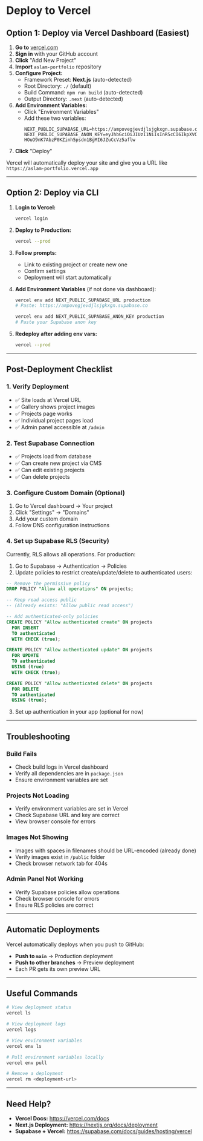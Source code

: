 # Deploy to Vercel

## Option 1: Deploy via Vercel Dashboard (Easiest)

1. **Go to** [vercel.com](https://vercel.com)
2. **Sign in** with your GitHub account
3. **Click** "Add New Project"
4. **Import** `aslam-portfolio` repository
5. **Configure Project:**
   - Framework Preset: **Next.js** (auto-detected)
   - Root Directory: `./` (default)
   - Build Command: `npm run build` (auto-detected)
   - Output Directory: `.next` (auto-detected)
6. **Add Environment Variables:**
   - Click "Environment Variables"
   - Add these two variables:
     ```
     NEXT_PUBLIC_SUPABASE_URL=https://ampovegjevdjlsjgkxgn.supabase.co
     NEXT_PUBLIC_SUPABASE_ANON_KEY=eyJhbGciOiJIUzI1NiIsInR5cCI6IkpXVCJ9.eyJpc3MiOiJzdXBhYmFzZSIsInJlZiI6ImFtcG92ZWdqZXZkamxzamdreGduIiwicm9sZSI6ImFub24iLCJpYXQiOjE3NTkyMjY1ODYsImV4cCI6MjA3NDgwMjU4Nn0.h-HOuO9nK7AbzP0KZinh5psdn1BgMI6JZuCcVz5aflw
     ```
7. **Click** "Deploy"

Vercel will automatically deploy your site and give you a URL like `https://aslam-portfolio.vercel.app`

---

## Option 2: Deploy via CLI

1. **Login to Vercel:**
   ```bash
   vercel login
   ```

2. **Deploy to Production:**
   ```bash
   vercel --prod
   ```

3. **Follow prompts:**
   - Link to existing project or create new one
   - Confirm settings
   - Deployment will start automatically

4. **Add Environment Variables** (if not done via dashboard):
   ```bash
   vercel env add NEXT_PUBLIC_SUPABASE_URL production
   # Paste: https://ampovegjevdjlsjgkxgn.supabase.co

   vercel env add NEXT_PUBLIC_SUPABASE_ANON_KEY production
   # Paste your Supabase anon key
   ```

5. **Redeploy after adding env vars:**
   ```bash
   vercel --prod
   ```

---

## Post-Deployment Checklist

### 1. Verify Deployment
- ✅ Site loads at Vercel URL
- ✅ Gallery shows project images
- ✅ Projects page works
- ✅ Individual project pages load
- ✅ Admin panel accessible at `/admin`

### 2. Test Supabase Connection
- ✅ Projects load from database
- ✅ Can create new project via CMS
- ✅ Can edit existing projects
- ✅ Can delete projects

### 3. Configure Custom Domain (Optional)
1. Go to Vercel dashboard → Your project
2. Click "Settings" → "Domains"
3. Add your custom domain
4. Follow DNS configuration instructions

### 4. Set up Supabase RLS (Security)
Currently, RLS allows all operations. For production:

1. Go to Supabase → Authentication → Policies
2. Update policies to restrict create/update/delete to authenticated users:

```sql
-- Remove the permissive policy
DROP POLICY "Allow all operations" ON projects;

-- Keep read access public
-- (Already exists: "Allow public read access")

-- Add authenticated-only policies
CREATE POLICY "Allow authenticated create" ON projects
  FOR INSERT
  TO authenticated
  WITH CHECK (true);

CREATE POLICY "Allow authenticated update" ON projects
  FOR UPDATE
  TO authenticated
  USING (true)
  WITH CHECK (true);

CREATE POLICY "Allow authenticated delete" ON projects
  FOR DELETE
  TO authenticated
  USING (true);
```

3. Set up authentication in your app (optional for now)

---

## Troubleshooting

### Build Fails
- Check build logs in Vercel dashboard
- Verify all dependencies are in `package.json`
- Ensure environment variables are set

### Projects Not Loading
- Verify environment variables are set in Vercel
- Check Supabase URL and key are correct
- View browser console for errors

### Images Not Showing
- Images with spaces in filenames should be URL-encoded (already done)
- Verify images exist in `/public` folder
- Check browser network tab for 404s

### Admin Panel Not Working
- Verify Supabase policies allow operations
- Check browser console for errors
- Ensure RLS policies are correct

---

## Automatic Deployments

Vercel automatically deploys when you push to GitHub:
- **Push to `main`** → Production deployment
- **Push to other branches** → Preview deployment
- Each PR gets its own preview URL

---

## Useful Commands

```bash
# View deployment status
vercel ls

# View deployment logs
vercel logs

# View environment variables
vercel env ls

# Pull environment variables locally
vercel env pull

# Remove a deployment
vercel rm <deployment-url>
```

---

## Need Help?

- **Vercel Docs:** https://vercel.com/docs
- **Next.js Deployment:** https://nextjs.org/docs/deployment
- **Supabase + Vercel:** https://supabase.com/docs/guides/hosting/vercel
